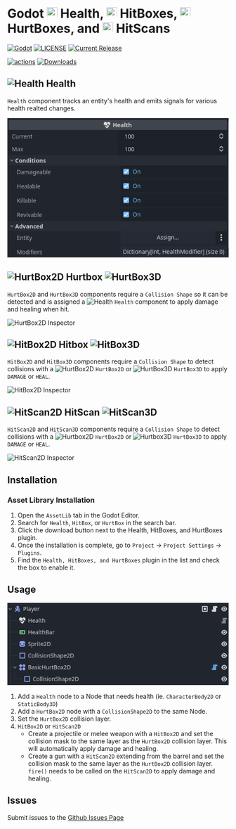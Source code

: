 # Godot <img src="https://raw.githubusercontent.com/cluttered-code/godot-health-hitbox-hurtbox/refs/heads/main/addons/health_hitbox_hurtbox/health/health.svg" width="24" height="24"/>  Health, <img src="https://raw.githubusercontent.com/cluttered-code/godot-health-hitbox-hurtbox/refs/heads/main/addons/health_hitbox_hurtbox/2d/hit_box_2d/hit_box_2d.svg" width="24" height="24"/> HitBoxes, <img src="https://raw.githubusercontent.com/cluttered-code/godot-health-hitbox-hurtbox/refs/heads/main/addons/health_hitbox_hurtbox/3d/hurt_box_3d/hurt_box_3d.svg" width="24" height="24"/> HurtBoxes, and <img src="https://raw.githubusercontent.com/cluttered-code/godot-health-hitbox-hurtbox/refs/heads/main/addons/health_hitbox_hurtbox/2d/hit_scan_2d/hit_scan_2d.svg" width="24" height="24"/> HitScans

[![Godot](https://img.shields.io/badge/Godot-4.3%2b-blue?logo=godot-engine)](https://godotengine.org/download)
[![LICENSE](https://img.shields.io/badge/license-MIT-blue)](https://github.com/cluttered-code/godot-health-components/blob/main/addons/health_components/LICENSE)
[![Current Release](https://img.shields.io/github/release/cluttered-code/godot-health-hitbox-hurtbox.svg "Current Release")](https://github.com/cluttered-code/godot-health-hitbox-hurtbox/releases/latest)

[![actions](https://github.com/cluttered-code/godot-health-hitbox-hurtbox/actions/workflows/ci.yml/badge.svg)](https://github.com/cluttered-code/godot-health-hitbox-hurtbox/actions/workflows/ci.yml)
[![Downloads](https://img.shields.io/github/downloads/cluttered-code/godot-health-hitbox-hurtbox/total.svg "Downloads")](https://github.com/cluttered-code/godot-health-hitbox-hurtbox/releases)

## ![Health](https://raw.githubusercontent.com/cluttered-code/godot-health-hitbox-hurtbox/refs/heads/main/addons/health_hitbox_hurtbox/health/health.svg) Health

`Health` component tracks an entity's health and emits signals for various health realted changes.

![Health inspector](https://raw.githubusercontent.com/cluttered-code/godot-health-hitbox-hurtbox/refs/heads/main/images/health_inspector.png "Health Inspector")

## ![HurtBox2D](https://raw.githubusercontent.com/cluttered-code/godot-health-hitbox-hurtbox/refs/heads/main/addons/health_hitbox_hurtbox/2d/hurt_box_2d/hurt_box_2d.svg) Hurtbox ![HurtBox3D](https://raw.githubusercontent.com/cluttered-code/godot-health-hitbox-hurtbox/refs/heads/main/addons/health_hitbox_hurtbox/3d/hurt_box_3d/hurt_box_3d.svg)

`HurtBox2D` and `HurtBox3D` components require a `Collision Shape` so it can be detected and is assigned a ![Health](https://raw.githubusercontent.com/cluttered-code/godot-health-hitbox-hurtbox/refs/heads/main/addons/health_hitbox_hurtbox/health/health.svg) `Health` component to apply damage and healing when hit.

![HurtBox2D Inspector](https://raw.githubusercontent.com/cluttered-code/godot-health-hitbox-hurtbox/refs/heads/main/images/hurtbox_inspector.png "HurtBox2D Inspector")

## ![HitBox2D](https://raw.githubusercontent.com/cluttered-code/godot-health-hitbox-hurtbox/refs/heads/main/addons/health_hitbox_hurtbox/2d/hit_box_2d/hit_box_2d.svg) Hitbox ![HitBox3D](https://raw.githubusercontent.com/cluttered-code/godot-health-hitbox-hurtbox/refs/heads/main/addons/health_hitbox_hurtbox/3d/hit_box_3d/hit_box_3d.svg)

 `HitBox2D` and `HitBox3D` components require a `Collision Shape` to detect collisions with a ![HurtBox2D](https://raw.githubusercontent.com/cluttered-code/godot-health-hitbox-hurtbox/refs/heads/main/addons/health_hitbox_hurtbox/2d/hurt_box_2d/hurt_box_2d.svg) `HurtBox2D` or ![HurtBox3D](https://raw.githubusercontent.com/cluttered-code/godot-health-hitbox-hurtbox/refs/heads/main/addons/health_hitbox_hurtbox/3d/hurt_box_3d/hurt_box_3d.svg) `HurtBox3D` to apply `DAMAGE` or `HEAL`.

![HitBox2D Inspector](https://raw.githubusercontent.com/cluttered-code/godot-health-hitbox-hurtbox/refs/heads/main/images/hitbox_inspector.png "HitBox2D Inspector")

## ![HitScan2D](https://raw.githubusercontent.com/cluttered-code/godot-health-hitbox-hurtbox/refs/heads/main/addons/health_hitbox_hurtbox/2d/hit_scan_2d/hit_scan_2d.svg) HitScan ![HitScan3D](https://raw.githubusercontent.com/cluttered-code/godot-health-hitbox-hurtbox/refs/heads/main/addons/health_hitbox_hurtbox/3d/hit_scan_3d/hit_scan_3d.svg)

`HitScan2D` and `HitScan3D` components require a `Collision Shape` to detect collisions with a ![Hurtbox2D](https://raw.githubusercontent.com/cluttered-code/godot-health-hitbox-hurtbox/refs/heads/main/addons/health_hitbox_hurtbox/2d/hurt_box_2d/hurt_box_2d.svg) `HurtBox2D` or ![Hurtbox3D](https://raw.githubusercontent.com/cluttered-code/godot-health-hitbox-hurtbox/refs/heads/main/addons/health_hitbox_hurtbox/3d/hurt_box_3d/hurt_box_3d.svg) `HurtBox3D` to apply `DAMAGE` or `HEAL`.

![HitScan2D Inspector](https://raw.githubusercontent.com/cluttered-code/godot-health-hitbox-hurtbox/refs/heads/main/images/hitscan_inspector.png "HitScan2D Inspector")


## Installation

### Asset Library Installation

1. Open the `AssetLib` tab in the Godot Editor.
2. Search for `Health`, `HitBox`, or `HurtBox` in the search bar.
3. Click the download button next to the Health, HitBoxes, and HurtBoxes plugin.
4. Once the installation is complete, go to `Project` -> `Project Settings` -> `Plugins`.
5. Find the `Health, HitBoxes, and HurtBoxes` plugin in the list and check the box to enable it.

## Usage

![Player Structure](https://raw.githubusercontent.com/cluttered-code/godot-health-hitbox-hurtbox/refs/heads/main/images/character_structure.png "CharacterBody2D Structure")

1. Add a `Health` node to a Node that needs health (ie. `CharacterBody2D` or `StaticBody3D`)
2. Add a `HurtBox2D` node with a `CollisionShape2D` to the same Node.
3. Set the `HurtBox2D` collision layer.
4. `HitBox2D` or `HitScan2D`
    - Create a projectile or melee weapon with a `HitBox2D` and set the collision mask to the same layer as the `HurtBox2D` collision layer. This will automatically apply damage and healing.
    - Create a gun with a `HitScan2D` extending from the barrel and set the collision mask to the same layer as the `HurtBox2D` collision layer. `fire()` needs to be called on the `HitScan2D` to apply damage and healing.

## Issues

Submit issues to the [Github Issues Page](https://github.com/cluttered-code/godot-health-hitbox-hurtbox/issues)
